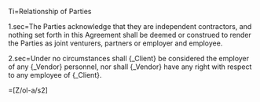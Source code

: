 Ti=Relationship of Parties

1.sec=The Parties acknowledge that they are independent contractors, and nothing set forth in this Agreement shall be deemed or construed to render the Parties as joint venturers, partners or employer and employee.

2.sec=Under no circumstances shall {_Client} be considered the employer of any {_Vendor} personnel, nor shall {_Vendor} have any right with respect to any employee of {_Client}.

=[Z/ol-a/s2]
